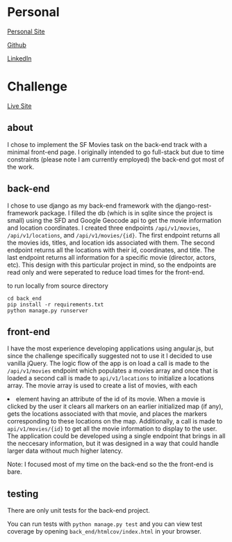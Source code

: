 # Personal
[Personal Site](http://nickincardone.com)

[Github](https://github.com/nickincardone)

[LinkedIn](http://www.linkedin.com/in/nickincardone)

# Challenge
[Live Site](http://nickincardone.com/uber/)

## about
I chose to implement the SF Movies task on the back-end track with a minimal front-end page. I originally intended to go full-stack but due to time constraints (please note I am currently employed) the back-end got most of the work.

## back-end
I chose to use django as my back-end framework with the django-rest-framework package. I filled the db (which is in sqlite since the project is small) using the SFD and Google Geocode api to get the movie information and location coordinates. I created three endpoints `/api/v1/movies`, `/api/v1/locations`, and `/api/v1/movies/{id}`. The first endpoint returns all the movies ids, titles, and location ids associated with them. The second endpoint returns all the locations with their id, coordinates, and title. The last endpoint returns all information for a specific movie (director, actors, etc). This design with this particular project in mind, so the endpoints are read only and were seperated to reduce load times for the front-end.

to run locally from source directory
```
cd back_end
pip install -r requirements.txt
python manage.py runserver
```

## front-end
I have the most experience developing applications using angular.js, but since the challenge specifically suggested not to use it I decided to use vanilla jQuery. The logic flow of the app is on load a call is made to the `/api/v1/movies` endpoint which populates a movies array and once that is loaded a second call is made to `api/v1/locations` to initialize a locations array. The movie array is used to create a list of movies, with each <li> element having an attribute of the id of its movie. When a movie is clicked by the user it clears all markers on an earlier initialized map (if any), gets the locations associated with that movie, and places the markers corresponding to these locations on the map. Additionally, a call is made to `api/v1/movies/{id}` to get all the movie information to display to the user. The application could be developed using a single endpoint that brings in all the neccesary information, but it was designed in a way that could handle larger data without much higher latency.

Note: I focused most of my time on the back-end so the the front-end is bare.

## testing
There are only unit tests for the back-end project.

You can run tests with `python manage.py test` and you can view test 
coverage by opening `back_end/htmlcov/index.html` in your browser.
